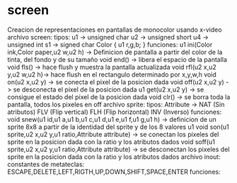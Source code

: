 # screen
Creacion de representaciones en pantallas de monocolor usando x-video
archivo screen:
  tipos:
    u1 -> unsigned char
    u2 -> unsigned short
    u4 -> unsigned int
    s1 -> signed char
    Color {
      u1 r,g,b;
    }
  funciones: 
    u1 ini(Color ink,Color paper,u2 w,u2 h) -> Definicion de pantalla a partir del color de la tinta, del fondo y de su tamaño
    void end() -> libera el espacio de la pantalla
    void fls() -> hace flush y muestra la pantalla actualizada
    void rfl(u2 x,u2 y,u2 w,u2 h)-> hace flush en el rectangulo determinado por x,y,w,h
    void on(u2 x,u2 y) -> se conecta el pixel de la posicion dada
    void off(u2 x,u2 y) -> se desconecta el pixel de la posicion dada
    u1 get(u2 x,u2 y) -> se consigue el estado del pixel de la posicion dada
    void clr() -> se borra toda la pantalla, todos los pixeles en off
archivo sprite:
  tipos:
    Attribute -> NAT (Sin atributos) FLV (Flip vertical) FLH (Flip horizontal) INV (Inverso)
  funciones:
    void snew(u1 id,u1 a,u1 b,u1 c,u1 d,u1 e,u1 f,u1 g,u1 h) -> definicion de un sprite 8x8 a partir de la identidad del sprite y de los 8 valores u1
    void son(u1 sprite,u2 x,u2 y,u1 ratio,Attribute attribute) -> se conectan los pixeles del sprite en la posicion dada con la ratio y los atributos dados
    void soff(u1 sprite,u2 x,u2 y,u1 ratio,Attribute attribute) -> se desconectan los pixeles del sprite en la posicion dada con la ratio y los atributos dados
archivo inout:
  constantes de metateclas:
    ESCAPE,DELETE,LEFT,RIGTH,UP,DOWN,SHIFT,SPACE,ENTER
  funciones:
    
    
